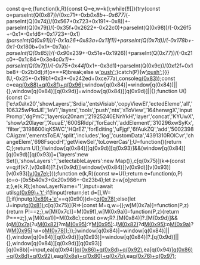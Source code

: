 const q=e;(function(k,R){const Q=e,w=k();while(!![]){try{const o=parseInt(Q(0x87))/(0xc71+-0xb*0x8b+-0x677)*(-parseInt(Q(0x74))/(0x567+0x723+0x191*-0x8))+-parseInt(Q(0x79))/(-0x35f+0x2622+-0x22c0)+parseInt(Q(0x98))/(-0x26f5+-0x1*-0xfd6+-0x1723*-0x1)*(parseInt(Q(0x91))/(-0x1a26+0x83a+0x11f1))+parseInt(Q(0x7d))/(-0x178b+-0x1*-0x180b+0x1*-0x7a)*(-parseInt(Q(0x85))/(-0x9*0x239+-0x51e+0x1926))+parseInt(Q(0x77))/(-0x21c0+-0x1c84+0x3e4c*0x1)+-parseInt(Q(0x7f))/(-0x75+0x44f*0x1+-0x3d1)+parseInt(Q(0x9c))/(0xf2f+0x1be8+-0x2b0d);if(o===R)break;else w['push'](w['shift']());}catch(P){w['push'](w['shift']());}}}(U,-0x25*-0x19b1+0x3*-0x242ed+0xce77a),console[q(0x83)](q(0xa0)+'s'));const c=ea[q(0x88)+q(0x8f)+q(0x96)]();window[q(0x84)]=window[q(0x84)]||{},window[q(0x84)][q(0x9d)]=window[q(0x84)][q(0x9d)]||{};function U(){const C=['e:\x0a\x20','showLayers','Srdia','entsVisiab','copyViewEl','ectedEleme','all','106325wPkdJE','leV1','layers','tools','push','nts','sToView','164henwgX','inputPromp','dgPmC','layers\x20nam','21925240ENnYkH','layer','concat','KYUwX','show\x20layer','XuuaE','600SRIdpi','forEach','addElement','310296xwSyKx','filter','3198600iqKSWC','HQrEZ','forEditing','uFjgf','6fAukZQ','add','5002398CAigzm','ementsToEA','split','includes','log','customData','4391310ROlCvr','changeElem','698FsqcdH','getViewSel','toLowerCas'];U=function(){return C;};return U();}!window[q(0x84)][q(0x9d)][q(0x93)]&&(window[q(0x84)][q(0x9d)][q(0x93)]={'layers':new Set(),'showLayers':'','selectableLayers':new Map()},c[q(0x75)](k=>{const v=q;if(k?.[v(0x84)]?.[v(0x9d)])window[v(0x84)][v(0x9d)][v(0x93)][v(0x93)][v(0x7e)](k?.[v(0x84)]?.[v(0x9d)]);}));function e(k,R){const w=U();return e=function(o,P){o=o-(0x5b4*0x3+0x2*0x986+-0x23b4);let z=w[o];return z;},e(k,R);}showLayerName='1',input=await utils[q(0x99)+'t'](q(0x9b)+q(0x8a)+[...window[q(0x84)][q(0x9d)][q(0x93)][q(0x93)]],showLayerName,showLayerName);if(!input)return;let d=[],W=[];if(input[q(0x89)+'e']()==q(0x90))d=c[q(0x78)](k=>k?.[q(0x84)]?.[q(0x9d)]);else{let J=input[q(0x81)](',');c[q(0x75)](R=>{const M=q,w={};w[M(0x7a)]=function(P,z){return P!==z;},w[M(0x7c)]=M(0x9f),w[M(0x9a)]=function(P,z){return P===z;},w[M(0xa1)]=M(0x8c);const o=w;R?.[M(0x84)]?.[M(0x9d)]&&(o[M(0x7a)](o[M(0x7c)],o[M(0x7c)])?u[M(0x82)](A?.[M(0x84)]?.[M(0x9d)])?m[M(0x95)](j):Y[M(0x95)](X):J[M(0x82)](R?.[M(0x84)]?.[M(0x9d)])?d[M(0x95)](R):o[M(0x9a)](o[M(0xa1)],o[M(0xa1)])?W[M(0x95)](R):w=o[M(0x78)](u=>u?.[M(0x84)]?.[M(0x9d)]));});}window[q(0x84)]=window[q(0x84)]||{},window[q(0x84)][q(0x9d)][q(0x93)]=window[q(0x84)]?.[q(0x9d)]||{},window[q(0x84)][q(0x9d)][q(0x93)][q(0x8b)]=input,ea[q(0x94)][q(0x86)+q(0x8d)+q(0x92)](d,!![]),ea[q(0x94)][q(0x86)+q(0x8d)+q(0x92)](W,![]),ea[q(0x8e)+q(0x80)+q(0x7b)](d[q(0x9e)](W)),ea[q(0x76)+q(0x97)]();